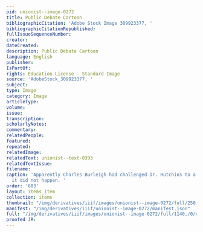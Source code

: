 ```yaml
---
pid: unionist--image-0272
title: Public Debate Cartoon
bibliographicCitation: 'Adobe Stock Image 309923377, '
bibliographicCitationRepublished: 
fullIssueSequenceNumber: 
creator: 
dateCreated: 
description: Public Debate Cartoon
language: English
publisher: 
IsPartOf: 
rights: Education License - Standard Image
source: 'AdobeStock_309923377, '
subject: 
type: Image
category: Image
articleType: 
volume: 
issue: 
transcription: 
scholarlyNotes: 
commentary: 
relatedPeople: 
featured: 
repeated: 
relatedImage: 
relatedText: unionist--text-0393
relatedTextIssue: 
filename: 
caption: 'Apparently Charles Burleigh had challenged Dr. Hutchins to a debate, but
  it did not happen. '
order: '683'
layout: items_item
collection: items
thumbnail: "/img/derivatives/iiif/images/unionist--image-0272/full/250,/0/default.jpg"
manifest: "/img/derivatives/iiif/unionist--image-0272/manifest.json"
full: "/img/derivatives/iiif/images/unionist--image-0272/full/1140,/0/default.jpg"
proofed JR: 
---
```

